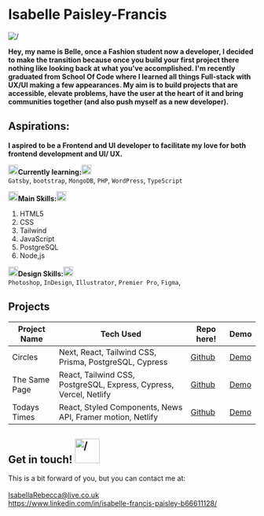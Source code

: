 # **Isabelle Paisley-Francis** 

<img alt="/" src="/banner.png">






**Hey, my name is Belle, once a Fashion student now a developer, I decided to make the transition because once you build your first project there nothing like looking back at what you've accomplished. I'm recently graduated from School Of Code where I learned all things Full-stack with UX/UI making a few appearances. My aim is to build projects that are accessible, elevate problems, have the user at the heart of it and  bring communities together (and also push myself as a new developer).**

## **Aspirations:** 
**I aspired to be a Frontend and UI developer to facilitate my love for both frontend development and UI/ UX.**

**<img alt="/" src="https://cdn3.emoji.gg/emojis/1303_flower.gif" width="20">Currently learning:<img alt="/" src="https://cdn3.emoji.gg/emojis/1303_flower.gif" width="20">** 
<br/>`Gatsby`, `bootstrap`, `MongoDB`, `PHP`, `WordPress`, `TypeScript`

**<img alt="/" src="https://cdn3.emoji.gg/emojis/1303_flower.gif" width="20">Main Skills:<img alt="/" src="https://cdn3.emoji.gg/emojis/1303_flower.gif" width="20">** 
<ol>
<li>HTML5</li>
<li>CSS</li>
<li>Tailwind</li>
<liReact></li>
<li>JavaScript</li>
<li>PostgreSQL</li>
<li>Node,js</li>
</ol>




**<img alt="/" src="https://cdn3.emoji.gg/emojis/1303_flower.gif" width="20">Design Skills:<img alt="/" src="https://cdn3.emoji.gg/emojis/1303_flower.gif" width="20">** 
<br/>`Photoshop`, `InDesign`, `Illustrator`, `Premier Pro`, `Figma`,


## Projects

|  Project Name |  Tech Used                                                    |     Repo here!                                                    |      Demo           |
| ----------| ---------------------------------------------------------- | -------------------------------------------------------- | -------------------- |
| Circles  | Next, React, Tailwind CSS, Prisma, PostgreSQL, Cypress |  [Github](https://github.com/B2ella/circles_app) | [Demo](https://circlesapp.netlify.app/) |
| The Same Page | React, Tailwind CSS, PostgreSQL, Express, Cypress, Vercel, Netlify |  [Github](https://github.com/B2ella/Same-Page) | [Demo](https://same-page.vercel.app/) |
| Todays Times  |  React, Styled Components, News API, Framer motion, Netlify |  [Github](https://github.com/B2ella/Todays-times) | [Demo](https://todays-times.netlify.app/) |


## Get in touch! <img alt="/" src="https://media.tenor.com/LtF6lgB8FdsAAAAj/mochi-peach.gif" width="50">
This is a bit forward of you, but you can contact me at:<br/>
<br/>IsabellaRebecca@live.co.uk
<br/>https://www.linkedin.com/in/isabelle-francis-paisley-b66611128/
